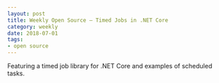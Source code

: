 ```yaml
---
layout: post
title: Weekly Open Source — Timed Jobs in .NET Core
category: weekly
date: 2018-07-01
tags:
- open source
---
```


Featuring a timed job library for .NET Core and examples of scheduled tasks.

